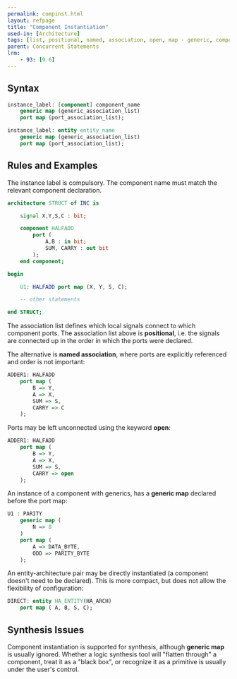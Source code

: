 ```yaml
---
permalink: compinst.html
layout: refpage
title: "Component Instantiation"
used-in: [Architecture]
tags: [list, positional, named, association, open, map - generic, component instantiation]
parent: Concurrent Statements
lrm:
    - 93: [9.6]
---
```



## Syntax

```vhdl
instance_label: [component] component_name
    generic map (generic_association_list)
    port map (port_association_list);
```

```vhdl
instance_label: entity entity_name
    generic map (generic_association_list)
    port map (port_association_list);
```

## Rules and Examples

The instance label is compulsory. The component name must match the relevant component declaration.
```vhdl
architecture STRUCT of INC is

    signal X,Y,S,C : bit;

    component HALFADD
        port (
            A,B : in bit;
            SUM, CARRY : out bit
        );
    end component;

begin

    U1: HALFADD port map (X, Y, S, C);

    -- other statements

end STRUCT;
```

The association list defines which local signals connect to which component ports. The association list above is __positional__, i.e. the signals are connected up in the order in which the ports were declared.

The alternative is __named association__, where ports are explicitly referenced and order is not important:
```vhdl
ADDER1: HALFADD
    port map (  
        B => Y,     
        A => X,
        SUM => S,
        CARRY => C
    );
```

Ports may be left unconnected using the keyword __open__:
```vhdl
ADDER1: HALFADD
    port map (  
        B => Y,     
        A => X,
        SUM => S,
        CARRY => open
    );
```

An instance of a component with generics, has a __generic map__ declared before the port map:
```vhdl
U1 : PARITY
    generic map (
        N => 8
    )
    port map (
        A => DATA_BYTE,
        ODD => PARITY_BYTE
    );
```

An entity-architecture pair may be directly instantiated (a component doesn't need to be declared). This is more compact, but does not allow the flexibility of configuration:

```vhdl
DIRECT: entity HA_ENTITY(HA_ARCH)
    port map ( A, B, S, C);
```

## Synthesis Issues

Component instantiation is supported for synthesis, although __generic map__ is usually ignored. Whether a logic synthesis tool will "flatten through" a component, treat it as a "black box", or recognize it as a primitive is usually under the user's control.
